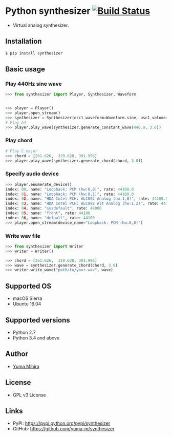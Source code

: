 # Python synthesizer [![Build Status](https://travis-ci.org/yuma-m/synthesizer.svg?branch=master)](https://travis-ci.org/yuma-m/synthesizer)

- Virtual analog synthesizer. 

## Installation

```bash
$ pip install synthesizer
```

## Basic usage

### Play 440Hz sine wave

```python
>>> from synthesizer import Player, Synthesizer, Waveform


>>> player = Player()
>>> player.open_stream()
>>> synthesizer = Synthesizer(osc1_waveform=Waveform.sine, osc1_volume=1.0, use_osc2=False)
# Play A4
>>> player.play_wave(synthesizer.generate_constant_wave(440.0, 3.0))
```

### Play chord

```python
# Play C major
>>> chord = [261.626,  329.628, 391.996]
>>> player.play_wave(synthesizer.generate_chord(chord, 3.0))
```

### Specify audio device

```python
>>> player.enumerate_device()
index: 00, name: "Loopback: PCM (hw:0,0)", rate: 44100.0
index: 01, name: "Loopback: PCM (hw:0,1)", rate: 44100.0
index: 02, name: "HDA Intel PCH: ALC892 Analog (hw:1,0)", rate: 44100.0
index: 03, name: "HDA Intel PCH: ALC892 Alt Analog (hw:1,2)", rate: 44100.0
index: 04, name: "sysdefault", rate: 48000
index: 05, name: "front", rate: 44100
index: 06, name: "default", rate: 44100
>>> player.open_stream(device_name="Loopback: PCM (hw:0,0)")
```

### Write wav file

```python
>>> from synthesizer import Writer
>>> writer = Writer()

>>> chord = [261.626,  329.628, 391.996]
>>> wave = synthesizer.generate_chord(chord, 3.0)
>>> writer.write_wave("path/to/your.wav", wave)
```

## Supported OS

- macOS Sierra
- Ubuntu 16.04

## Supported versions

- Python 2.7
- Python 3.4 and above

## Author

- [Yuma Mihira](http://yurax2.com/)

## License

- GPL v3 License

## Links

- PyPI: https://pypi.python.org/pypi/synthesizer
- GitHub: https://github.com/yuma-m/synthesizer
